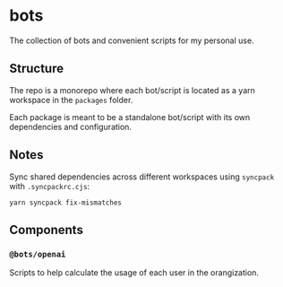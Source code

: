 # bots

The collection of bots and convenient scripts for my personal use.

## Structure

The repo is a monorepo where each bot/script is located as a yarn workspace in the `packages` folder.

Each package is meant to be a standalone bot/script with its own dependencies and configuration.

## Notes

Sync shared dependencies across different workspaces using `syncpack` with `.syncpackrc.cjs`:

```shell
yarn syncpack fix-mismatches
```

## Components

### `@bots/openai`

Scripts to help calculate the usage of each user in the orangization.
